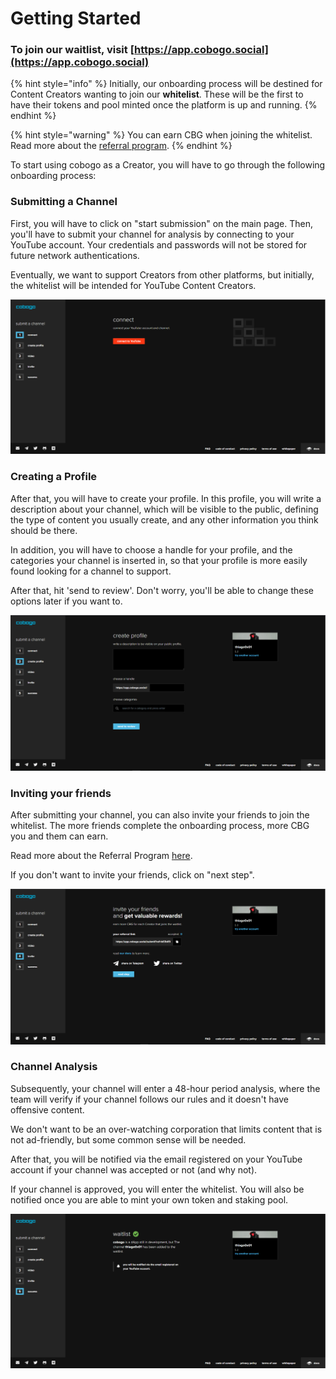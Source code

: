 # Getting Started

### To join our waitlist, visit [https://app.cobogo.social](https://app.cobogo.social)

{% hint style="info" %}
Initially, our onboarding process will be destined for Content Creators wanting to join our **whitelist**. These will be the first to have their tokens and pool minted once the platform is up and running.
{% endhint %}

{% hint style="warning" %}
You can earn CBG when joining the whitelist. Read more about the [referral program](referral-program.md).
{% endhint %}

To start using cobogo as a Creator, you will have to go through the following onboarding process:

### Submitting a Channel

First, you will have to click on "start submission" on the main page. Then, you'll have to submit your channel for analysis by connecting to your YouTube account. Your credentials and passwords will not be stored for future network authentications.

Eventually, we want to support Creators from other platforms, but initially, the whitelist will be intended for YouTube Content Creators.

![](../.gitbook/assets/2.PNG)

### Creating a Profile

After that, you will have to create your profile. In this profile, you will write a description about your channel, which will be visible to the public, defining the type of content you usually create, and any other information you think should be there.

In addition, you will have to choose a handle for your profile, and the categories your channel is inserted in, so that your profile is more easily found looking for a channel to support.

After that, hit 'send to review'. Don't worry, you'll be able to change these options later if you want to.

![](../.gitbook/assets/3.PNG)

### Inviting your friends

After submitting your channel, you can also invite your friends to join the whitelist. The more friends complete the onboarding process, more CBG you and them can earn.&#x20;

Read more about the Referral Program [here](referral-program.md).

If you don't want to invite your friends, click on "next step".

![](<../.gitbook/assets/5 (1).PNG>)

### Channel Analysis

Subsequently, your channel will enter a 48-hour period analysis, where the team will verify if your channel follows our rules and it doesn't have offensive content.&#x20;

We don't want to be an over-watching corporation that limits content that is not ad-friendly, but some common sense will be needed.&#x20;

After that, you will be notified via the email registered on your YouTube account if your channel was accepted or not (and why not).&#x20;

If your channel is approved, you will enter the whitelist. You will also be notified once you are able to mint your own token and staking pool.

![](../.gitbook/assets/6.PNG)




